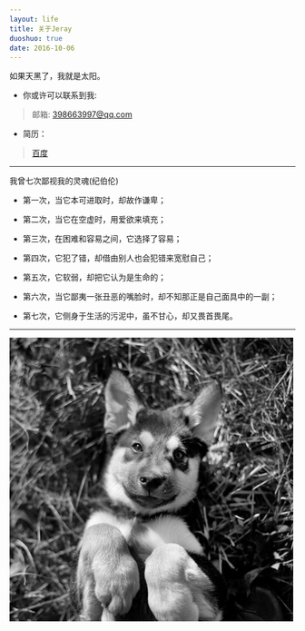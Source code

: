 ```yaml
---
layout: life
title: 关于Jeray
duoshuo: true
date: 2016-10-06
---
```


> 
如果天黑了，我就是太阳。


* 你或许可以联系到我:

> <i class="fa  fa-user"></i> 邮箱: [398663997@qq.com](398663997@qq.com])

* 简历：

> <i class="fa fa-cloud-download"></i> [百度][1]

******

我曾七次鄙视我的灵魂(纪伯伦)

* 第一次，当它本可进取时，却故作谦卑； 

* 第二次，当它在空虚时，用爱欲来填充；

* 第三次，在困难和容易之间，它选择了容易； 

* 第四次，它犯了错，却借由别人也会犯错来宽慰自己；

* 第五次，它软弱，却把它认为是生命的； 

* 第六次，当它鄙夷一张丑恶的嘴脸时，却不知那正是自己面具中的一副； 

* 第七次，它侧身于生活的污泥中，虽不甘心，却又畏首畏尾。

******

![daodaoliang](/res/img/blog/daodaoliang.jpg)


[1]:/page/baidu.html
[2]:/res/download/baidu.pdf


